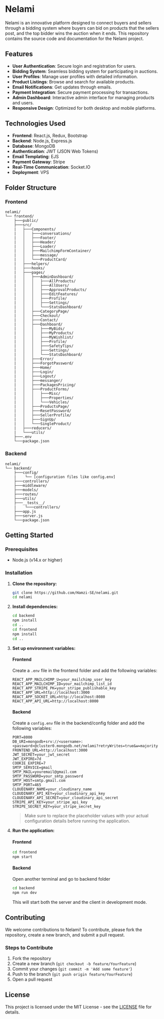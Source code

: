 # Nelami

Nelami is an innovative platform designed to connect buyers and sellers through a bidding system where buyers can bid on products that the sellers post, and the top bidder wins the auction when it ends. This repository contains the source code and documentation for the Nelami project.

## Features

- **User Authentication**: Secure login and registration for users.
- **Bidding System**: Seamless bidding system for participating in auctions.
- **User Profiles**: Manage user profiles with detailed information.
- **Product Listings**: Browse and search for available products.
- **Email Notifications**: Get updates through emails.
- **Payment Integration**: Secure payment processing for transactions.
- **Admin Dashboard**: Interactive admin interface for managing products and users.
- **Responsive Design**: Optimized for both desktop and mobile platforms.

## Technologies Used

- **Frontend**: React.js, Redux, Bootstrap
- **Backend**: Node.js, Express.js
- **Database**: MongoDB
- **Authentication**: JWT (JSON Web Tokens)
- **Email Templating**: EJS
- **Payment Gateway**: Stripe
- **Real-Time Communication**: Socket.IO
- **Deployment**: VPS

## Folder Structure

### Frontend

```
nelami/
└── frontend/
    ├───public/
    ├───src/
    |   ├───Components/
    |   │   ├───conversations/
    |   │   ├───Footer/
    |   │   ├───Header/   
    |   │   ├───Loader/
    |   │   ├───MailchimpFormContainer/
    |   │   ├───message/
    |   │   └───ProductCard/
    |   ├───helpers/
    |   ├───hooks/
    |   ├───pages/
    |   │   ├───AdminDashboard/
    |   │   │   ├───AllProducts/
    |   │   │   ├───AllUsers/
    |   │   │   ├───ApprovalProducts/
    |   │   │   ├───EditFeatures/
    |   │   │   ├───Profile/
    |   │   │   ├───Settings/
    |   │   │   └───StatsDashboard/
    |   │   ├───CategoryPage/
    |   │   ├───Checkout/
    |   │   ├───Contact/
    |   │   ├───Dashboard/
    |   │   │   ├───MyBids/
    |   │   │   ├───MyProducts/
    |   │   │   ├───MyWishlist/
    |   │   │   ├───Profile/
    |   │   │   ├───SafetyTips/
    |   │   │   ├───Settings/
    |   │   │   └───StatsDashboard/
    |   │   ├───Error/
    |   │   ├───ForgotPassword/
    |   │   ├───Home/
    |   │   ├───Login/
    |   │   ├───Logout/
    |   │   ├───messanger/
    |   │   ├───PackagesPricing/
    |   │   ├───ProductForms/
    |   │   │   ├───Misc/
    |   │   │   ├───Properties/
    |   │   │   └───Vehicles/
    |   │   ├───ProductsPage/
    |   │   ├───ResetPassword/
    |   │   ├───SellerProfile/
    |   │   ├───SignUp/
    |   │   └───SingleProduct/
    |   ├───reducers/
    |   └───utils/
    ├───.env
    └───package.json
```


### Backend

```
nelami/
└── backend/
    ├───config/
    |    └── [configuration files like config.env]
    ├───controllers/
    ├───middleware/
    ├───models/
    ├───routes/
    ├───utils/
    ├───__tests__/
    |    └───controllers/
    ├───app.js
    ├───server.js
    └───package.json
```

## Getting Started

### Prerequisites

- Node.js (v14.x or higher)

### Installation

1. **Clone the repository:**

    ```bash
    git clone https://github.com/Hamzi-SE/nelami.git
    cd nelami
    ```

2. **Install dependencies:**

    ```bash
    cd backend
    npm install
    cd ..
    cd frontend
    npm install
    cd ..
    ```

3. **Set up environment variables:**

    #### Frontend
    Create a `.env` file in the frontend folder and add the following variables:

    ```env
    REACT_APP_MAILCHIMP_U=your_mailchimp_user_key
    REACT_APP_MAILCHIMP_ID=your_mailchimp_list_id
    REACT_APP_STRIPE_PK=your_stripe_publishable_key
    REACT_APP_URL=http://localhost:3000
    REACT_APP_SOCKET_URL=http://localhost:8080
    REACT_APP_API_URL=http://localhost:8000
    ```

    #### Backend
    Create a `config.env` file in the backend/config folder and add the following variables:

    ```env
    PORT=8000
    DB_URI=mongodb+srv://<username>:<password>@cluster0.mongodb.net/nelami?retryWrites=true&w=majority
    FRONTEND_URL=http://localhost:3000
    JWT_SECRET=your_jwt_secret
    JWT_EXPIRE=7d
    COOKIE_EXPIRE=7
    SMTP_SERVICE=gmail
    SMTP_MAIL=youremail@gmail.com
    SMTP_PASSWORD=your_smtp_password
    SMTP_HOST=smtp.gmail.com
    SMTP_PORT=465
    CLOUDINARY_NAME=your_cloudinary_name
    CLOUDINARY_API_KEY=your_cloudinary_api_key
    CLOUDINARY_API_SECRET=your_cloudinary_api_secret
    STRIPE_API_KEY=your_stripe_api_key
    STRIPE_SECRET_KEY=your_stripe_secret_key
    ```

    > Make sure to replace the placeholder values with your actual configuration details before running the application.


4. **Run the application:**

    #### Frontend
    ```bash
    cd frontend
    npm start
    ```

    #### Backend
    Open another terminal and go to backend folder
    ```bash
    cd backend
    npm run dev
    ```

    This will start both the server and the client in development mode.


## Contributing

We welcome contributions to Nelami! To contribute, please fork the repository, create a new branch, and submit a pull request.

### Steps to Contribute

1. Fork the repository
2. Create a new branch (`git checkout -b feature/YourFeature`)
3. Commit your changes (`git commit -m 'Add some feature'`)
4. Push to the branch (`git push origin feature/YourFeature`)
5. Open a pull request

## License

This project is licensed under the MIT License - see the [LICENSE](LICENSE) file for details.
